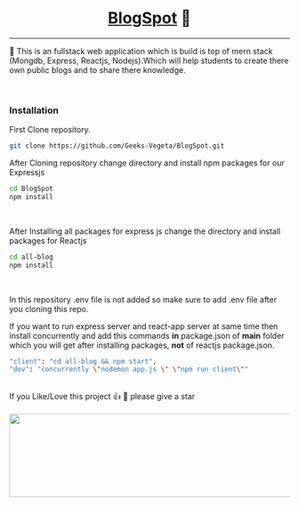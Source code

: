 <h1><center><u> BlogSpot</u> 📖 </center></h1>
<hr>


 💁 This is an fullstack web application which is build is top of mern stack (Mongdb, Express, Reactjs, Nodejs).Which will help students to create there own public blogs and to share there knowledge.

<br>

### Installation
First Clone repository.
```bash
git clone https://github.com/Geeks-Vegeta/BlogSpot.git
```
After Cloning repository change directory and install npm packages for our Expressjs

```bash
cd BlogSpot
npm install  
```
<br>

After Installing all packages for express js change the directory and install packages for Reactjs
```bash
cd all-blog
npm install
```

<br>

In this repository .env file is not added so make sure to add .env file after you cloning this repo.

If you want to run express server and react-app server at same time then install concurrently and add this commands **in** package.json of **main** folder which you will get after installing packages, **not** of reactjs package.json.

```bash
"client": "cd all-blog && npm start",
"dev": "concurrently \"nodemon app.js \" \"npm run client\""
```
<br/>
If you Like/Love this project 👍  💓 please give a star

<br>
<br>

<img width="1000" height="150" src="../college-project-sem-1/all-blog/public/goku-cardano.gif"/>


